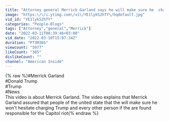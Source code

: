 ```yaml
---
title: "Attorney general Merrick Garland says he will make sure he  charges Trump for this."
image: "https:\/\/i.ytimg.com\/vi\/YE1lykS2hTY\/hqdefault.jpg"
vid_id: "YE1lykS2hTY"
categories: "People-Blogs"
tags: ["Attorney","general","Merrick"]
date: "2022-03-11T08:39:46+03:00"
vid_date: "2022-03-10T15:07:34Z"
duration: "PT3M30S"
viewcount: "5977"
likeCount: "385"
dislikeCount: ""
channel: "American Inside"
---
```

{% raw %}#Merrick Garland<br />#Donald Trump<br />#Trump<br />#News<br />This video is about Merrick Garland. The video explains that Merrick Garland assured that people of the united state that the will make sure he won't hesitate charging Trump and every other person if the are found responsible for the Capitol riot{% endraw %}
